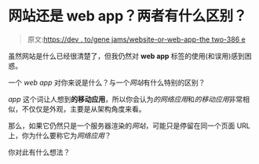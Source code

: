 # 网站还是 web app？两者有什么区别？

> 原文:[https://dev . to/gene jams/website-or-web-app-the two-386 e](https://dev.to/genejams/website-or-web-app-what-is-the-difference-between-the-two-386e)

虽然网站是什么已经很清楚了，但我仍然对 **web app** 标签的使用(和误用)感到困惑。

一个 *web app* 对你来说是什么？与一个*网站*有什么特别的区别？

*app* 这个词让人想到**的移动应用**，所以你会认为*的网络应用*和*的移动应用*非常相似，不仅仅是外观，主要是从架构角度来看。

那么，如果它仍然只是一个服务器渲染的*网站*，可能只是停留在同一个页面 URL 上，你为什么要称它为*网络应用*？

你对此有什么想法？